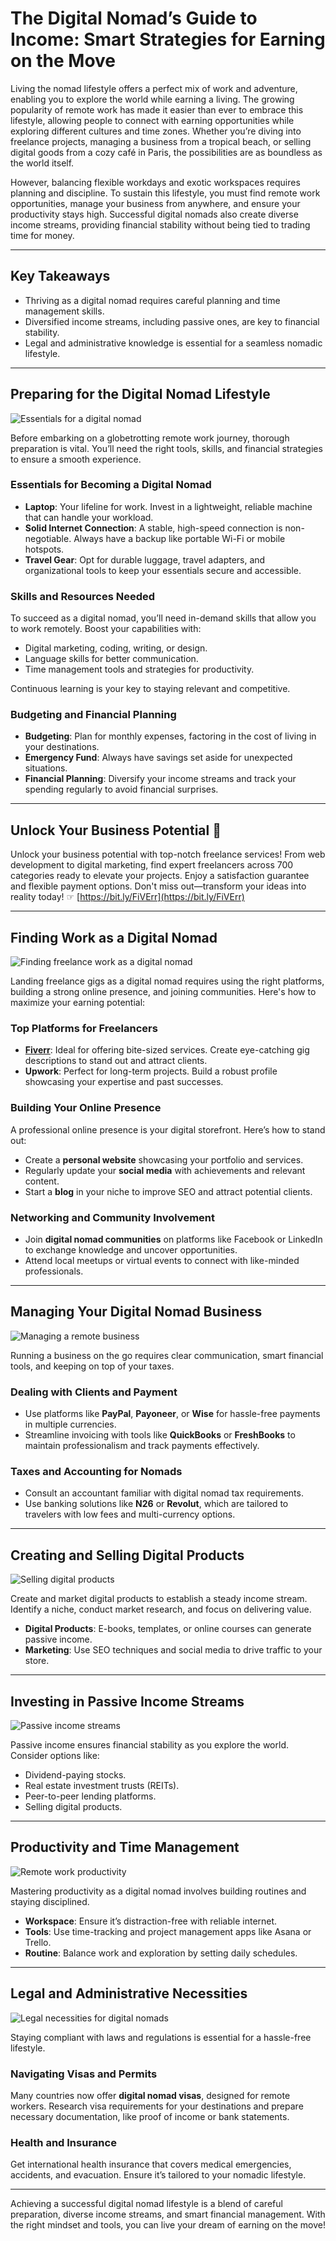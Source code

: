 # The Digital Nomad’s Guide to Income: Smart Strategies for Earning on the Move

Living the nomad lifestyle offers a perfect mix of work and adventure, enabling you to explore the world while earning a living. The growing popularity of remote work has made it easier than ever to embrace this lifestyle, allowing people to connect with earning opportunities while exploring different cultures and time zones. Whether you’re diving into freelance projects, managing a business from a tropical beach, or selling digital goods from a cozy café in Paris, the possibilities are as boundless as the world itself.

However, balancing flexible workdays and exotic workspaces requires planning and discipline. To sustain this lifestyle, you must find remote work opportunities, manage your business from anywhere, and ensure your productivity stays high. Successful digital nomads also create diverse income streams, providing financial stability without being tied to trading time for money.

---

## Key Takeaways

- Thriving as a digital nomad requires careful planning and time management skills.
- Diversified income streams, including passive ones, are key to financial stability.
- Legal and administrative knowledge is essential for a seamless nomadic lifestyle.

---

## Preparing for the Digital Nomad Lifestyle

![Essentials for a digital nomad](https://koala.sh/api/image/v2-8buj2-d74zg.jpg?width=1216&height=832&dream)

Before embarking on a globetrotting remote work journey, thorough preparation is vital. You’ll need the right tools, skills, and financial strategies to ensure a smooth experience.

### Essentials for Becoming a Digital Nomad

- **Laptop**: Your lifeline for work. Invest in a lightweight, reliable machine that can handle your workload.
- **Solid Internet Connection**: A stable, high-speed connection is non-negotiable. Always have a backup like portable Wi-Fi or mobile hotspots.
- **Travel Gear**: Opt for durable luggage, travel adapters, and organizational tools to keep your essentials secure and accessible.

### Skills and Resources Needed

To succeed as a digital nomad, you’ll need in-demand skills that allow you to work remotely. Boost your capabilities with:
- Digital marketing, coding, writing, or design.
- Language skills for better communication.
- Time management tools and strategies for productivity.

Continuous learning is your key to staying relevant and competitive.

### Budgeting and Financial Planning

- **Budgeting**: Plan for monthly expenses, factoring in the cost of living in your destinations.
- **Emergency Fund**: Always have savings set aside for unexpected situations.
- **Financial Planning**: Diversify your income streams and track your spending regularly to avoid financial surprises.

---

## Unlock Your Business Potential 🌟

Unlock your business potential with top-notch freelance services! From web development to digital marketing, find expert freelancers across 700 categories ready to elevate your projects. Enjoy a satisfaction guarantee and flexible payment options. Don't miss out—transform your ideas into reality today! ☞ [https://bit.ly/FiVErr](https://bit.ly/FiVErr)

---

## Finding Work as a Digital Nomad

![Finding freelance work as a digital nomad](https://koala.sh/api/image/v2-8buk6-jqn6o.jpg?width=1216&height=832&dream)

Landing freelance gigs as a digital nomad requires using the right platforms, building a strong online presence, and joining communities. Here's how to maximize your earning potential:

### Top Platforms for Freelancers

- **[Fiverr](https://bit.ly/FiVErr)**: Ideal for offering bite-sized services. Create eye-catching gig descriptions to stand out and attract clients.
- **Upwork**: Perfect for long-term projects. Build a robust profile showcasing your expertise and past successes.

### Building Your Online Presence

A professional online presence is your digital storefront. Here’s how to stand out:
- Create a **personal website** showcasing your portfolio and services.
- Regularly update your **social media** with achievements and relevant content.
- Start a **blog** in your niche to improve SEO and attract potential clients.

### Networking and Community Involvement

- Join **digital nomad communities** on platforms like Facebook or LinkedIn to exchange knowledge and uncover opportunities.
- Attend local meetups or virtual events to connect with like-minded professionals.

---

## Managing Your Digital Nomad Business

![Managing a remote business](https://koala.sh/api/image/v2-8bul4-3jjk4.jpg?width=1216&height=832&dream)

Running a business on the go requires clear communication, smart financial tools, and keeping on top of your taxes.

### Dealing with Clients and Payment

- Use platforms like **PayPal**, **Payoneer**, or **Wise** for hassle-free payments in multiple currencies.
- Streamline invoicing with tools like **QuickBooks** or **FreshBooks** to maintain professionalism and track payments effectively.

### Taxes and Accounting for Nomads

- Consult an accountant familiar with digital nomad tax requirements.
- Use banking solutions like **N26** or **Revolut**, which are tailored to travelers with low fees and multi-currency options.

---

## Creating and Selling Digital Products

![Selling digital products](https://koala.sh/api/image/v2-8bulx-86k9p.jpg?width=1216&height=832&dream)

Create and market digital products to establish a steady income stream. Identify a niche, conduct market research, and focus on delivering value.

- **Digital Products**: E-books, templates, or online courses can generate passive income.
- **Marketing**: Use SEO techniques and social media to drive traffic to your store.

---

## Investing in Passive Income Streams

![Passive income streams](https://koala.sh/api/image/v2-8bumt-tuxk6.jpg?width=1216&height=832&dream)

Passive income ensures financial stability as you explore the world. Consider options like:
- Dividend-paying stocks.
- Real estate investment trusts (REITs).
- Peer-to-peer lending platforms.
- Selling digital products.

---

## Productivity and Time Management

![Remote work productivity](https://koala.sh/api/image/v2-8bunu-mqlsw.jpg?width=1216&height=832&dream)

Mastering productivity as a digital nomad involves building routines and staying disciplined.

- **Workspace**: Ensure it’s distraction-free with reliable internet.
- **Tools**: Use time-tracking and project management apps like Asana or Trello.
- **Routine**: Balance work and exploration by setting daily schedules.

---

## Legal and Administrative Necessities

![Legal necessities for digital nomads](https://koala.sh/api/image/v2-8bup2-7nf2p.jpg?width=1216&height=832&dream)

Staying compliant with laws and regulations is essential for a hassle-free lifestyle.

### Navigating Visas and Permits

Many countries now offer **digital nomad visas**, designed for remote workers. Research visa requirements for your destinations and prepare necessary documentation, like proof of income or bank statements.

### Health and Insurance

Get international health insurance that covers medical emergencies, accidents, and evacuation. Ensure it’s tailored to your nomadic lifestyle.

---

Achieving a successful digital nomad lifestyle is a blend of careful preparation, diverse income streams, and smart financial management. With the right mindset and tools, you can live your dream of earning on the move!
